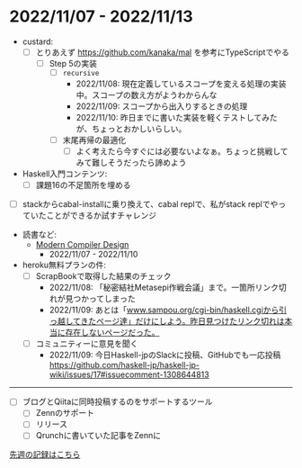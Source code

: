 # 2022/11/07 - 2022/11/13

- custard:
    - [ ] とりあえず <https://github.com/kanaka/mal> を参考にTypeScriptでやる
        - [ ] Step 5の実装
            - [ ] `recursive`
                - 2022/11/08: 現在定義しているスコープを変える処理の実装中。スコープの数え方がようわからんな
                - 2022/11/09: スコープから出入りするときの処理
                - 2022/11/10: 昨日までに書いた実装を軽くテストしてみたが、ちょっとおかしいらしい。
            - [ ] 末尾再帰の最適化
                - [ ] よく考えたら今すぐには必要ないよなぁ。ちょっと挑戦してみて難しそうだったら諦めよう
- Haskell入門コンテンツ:
    - [ ] 課題16の不足箇所を埋める
- [ ] stackからcabal-installに乗り換えて、cabal replで、私がstack replでやっていたことができるか試すチャレンジ
- 読書など:
    - [Modern Compiler Design](https://www.springer.com/jp/book/9781461446989)
        - 2022/11/07 - 2022/11/10
- heroku無料プランの件:
    - [ ] ScrapBookで取得した結果のチェック
        - 2022/11/08: 「秘密結社Metasepi作戦会議」まで。一箇所リンク切れが見つかってしまった
        - 2022/11/09: あとは「www.sampou.org/cgi-bin/haskell.cgiから引っ越してきたページ達」だけにしよう。昨日見つけたリンク切れは本当に存在しないページだった。
    - [ ] コミュニティーに意見を聞く
        - 2022/11/09: 今日Haskell-jpのSlackに投稿、GitHubでも一応投稿 <https://github.com/haskell-jp/haskell-jp-wiki/issues/17#issuecomment-1308644813>

------

- [ ] ブログとQiitaに同時投稿するのをサポートするツール
    - [ ] Zennのサポート
    - [ ] リリース
    - [ ] Qrunchに書いていた記事をZennに

[先週の記録はこちら](https://github.com/igrep/daily-commits/blob/06a695a248cc36f8829df3ec215f92700b13c53b/yesterday.md)
